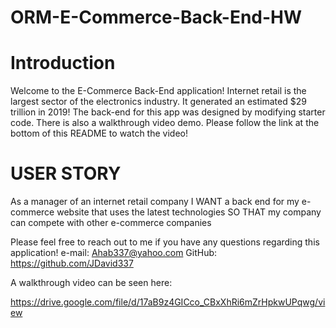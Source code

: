 # ORM-E-Commerce-Back-End-HW

# Introduction

Welcome to the E-Commerce Back-End application!  Internet retail is the largest sector of the electronics industry.  It generated an estimated $29 trillion in 2019!  The back-end for this app was designed by modifying starter code.  There is also a walkthrough video demo.  Please follow the link at the bottom of this README to watch the video!

# USER STORY

As a manager of an internet retail company
I WANT a back end for my e-commerce website that uses the latest technologies
SO THAT my company can compete with other e-commerce companies

Please feel free to reach out to me if you have any questions regarding this application!
e-mail: Ahab337@yahoo.com
GitHub: https://github.com/JDavid337

A walkthrough video can be seen here:

https://drive.google.com/file/d/17aB9z4GICco_CBxXhRi6mZrHpkwUPqwg/view